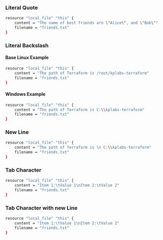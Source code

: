 
### Literal Quote
```sh
resource "local_file" "this" {
    content = "The name of best friends are \"Alice\", and \"Bob\""
    filename = "friends.txt"
}
```
### Literal Backslash

#### Base Linux Example
```sh
resource "local_file" "this" {
    content = "The path of Terraform is /root/kplabs-terraform"
    filename = "friends.txt"
}
```
#### Windows Example
```sh
resource "local_file" "this" {
    content = "The path of Terraform is C:\\kplabs-terraform"
    filename = "friends.txt"
}
```
### New Line 

```sh
resource "local_file" "this" {
    content = "The path of Terraform is \n C:\\kplabs-terraform"
    filename = "friends.txt"
}
```

### Tab Character 
```sh
resource "local_file" "this" {
    content = "Item 1:\tValue 1\nItem 2:\tValue 2"
    filename = "friends.txt"
}
```
### Tab Character with new Line
```sh
resource "local_file" "this" {
    content = "Item 1:\tValue 1\nItem 2:\tValue 2"
    filename = "friends.txt"
}
```